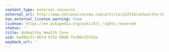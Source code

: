 ```yaml
---
content_type: external-resource
external_url: http://www.nationalreview.com/article/222518/unhealthy-health-care-linda-halderman
has_external_license_warning: true
license: https://en.wikipedia.org/wiki/All_rights_reserved
status: ''
title: Unhealthy Health Care
uid: 6a49bc51-8b7d-4752-80d6-fe196c53743a
wayback_url: ''
---
```

